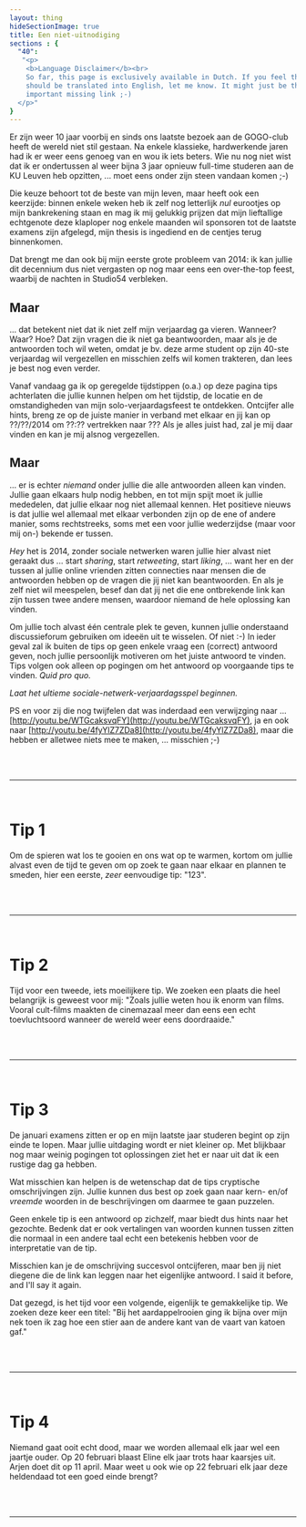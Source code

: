 ```yaml
---
layout: thing
hideSectionImage: true
title: Een niet-uitnodiging
sections : {
  "40":
   "<p>
    <b>Language Disclaimer</b><br>
    So far, this page is exclusively available in Dutch. If you feel that it
    should be translated into English, let me know. It might just be that
    important missing link ;-)
  </p>"
}
---
```


Er zijn weer 10 jaar voorbij en sinds ons laatste bezoek aan de GOGO-club heeft
de wereld niet stil gestaan. Na enkele klassieke, hardwerkende jaren had ik er
weer eens genoeg van en wou ik iets beters. Wie nu nog niet wist dat ik er
ondertussen al weer bijna 3 jaar opnieuw full-time studeren aan de KU Leuven
heb opzitten, ... moet eens onder zijn steen vandaan komen ;-)

Die keuze behoort tot de beste van mijn leven, maar heeft ook een keerzijde:
binnen enkele weken heb ik zelf nog letterlijk _nul_ eurootjes op mijn
bankrekening staan en mag ik mij gelukkig prijzen dat mijn lieftallige
echtgenote deze klaploper nog enkele maanden wil sponsoren tot de laatste
examens zijn afgelegd, mijn thesis is ingediend en de centjes terug binnenkomen.

Dat brengt me dan ook bij mijn eerste grote probleem van 2014: ik kan jullie
dit decennium dus niet vergasten op nog maar eens een over-the-top feest,
waarbij de nachten in Studio54 verbleken.

## Maar

... dat betekent niet dat ik niet zelf mijn verjaardag ga vieren. Wanneer?
Waar? Hoe? Dat zijn vragen die ik niet ga beantwoorden, maar als je de
antwoorden toch wil weten, omdat je bv. deze arme student op zijn 40-ste
verjaardag wil vergezellen en misschien zelfs wil komen trakteren, dan lees je
best nog even verder.

Vanaf vandaag ga ik op geregelde tijdstippen (o.a.) op deze pagina tips
achterlaten die jullie kunnen helpen om het tijdstip, de locatie en de
omstandigheden van mijn solo-verjaardagsfeest te ontdekken. Ontcijfer alle
hints, breng ze op de juiste manier in verband met elkaar en jij kan op
??/??/2014 om ??:?? vertrekken naar ??? Als je alles juist had, zal je mij daar
vinden en kan je mij alsnog vergezellen.

## Maar

... er is echter _niemand_ onder jullie die alle antwoorden alleen kan vinden.
Jullie gaan elkaars hulp nodig hebben, en tot mijn spijt moet ik jullie
mededelen, dat jullie elkaar nog niet allemaal kennen. Het positieve nieuws is
dat jullie wel allemaal met elkaar verbonden zijn op de ene of andere manier,
soms rechtstreeks, soms met een voor jullie wederzijdse (maar voor mij on-)
bekende er tussen.

_Hey_ het is 2014, zonder sociale netwerken waren jullie hier alvast niet
geraakt dus ... start _sharing_, start _retweeting_, start _liking_, ... want
her en der tussen al jullie online vrienden zitten connecties naar mensen die
de antwoorden hebben op de vragen die jij niet kan beantwoorden. En als je zelf
niet wil meespelen, besef dan dat jij net die ene ontbrekende link kan zijn
tussen twee andere mensen, waardoor niemand de hele oplossing kan vinden.

Om jullie toch alvast één centrale plek te geven, kunnen jullie onderstaand
discussieforum gebruiken om ideeën uit te wisselen. Of niet :-) In ieder geval
zal ik buiten de tips op geen enkele vraag een (correct) antwoord geven, noch
jullie persoonlijk motiveren om het juiste antwoord te vinden. Tips volgen ook
alleen op pogingen om het antwoord op voorgaande tips te vinden. _Quid pro quo._

_Laat het ultieme sociale-netwerk-verjaardagsspel beginnen._

PS en voor zij die nog twijfelen dat was inderdaad een verwijzging naar ...
[http://youtu.be/WTGcaksvqFY](http://youtu.be/WTGcaksvqFY), ja en ook naar
[http://youtu.be/4fyYlZ7ZDa8](http://youtu.be/4fyYlZ7ZDa8), maar die hebben er
alletwee niets mee te maken, ... misschien ;-)

<br><br>

---

<br>

# Tip 1

Om de spieren wat los te gooien en ons wat op te warmen, kortom om jullie
alvast even de tijd te geven om op zoek te gaan naar elkaar en plannen te
smeden, hier een eerste, _zeer_ eenvoudige tip: "123".

<br><br>

---

<br>

# Tip 2

Tijd voor een tweede, iets moeilijkere tip. We zoeken een plaats die heel
belangrijk is geweest voor mij: "Zoals jullie weten hou ik enorm van films.
Vooral cult-films maakten de cinemazaal meer dan eens een echt toevluchtsoord
wanneer de wereld weer eens doordraaide."

<br><br>

---

<br>

# Tip 3

De januari examens zitten er op en mijn laatste jaar studeren begint op zijn
einde te lopen. Maar jullie uitdaging wordt er niet kleiner op. Met blijkbaar
nog maar weinig pogingen tot oplossingen ziet het er naar uit dat ik een
rustige dag ga hebben.

Wat misschien kan helpen is de wetenschap dat de tips cryptische omschrijvingen
zijn. Jullie kunnen dus best op zoek gaan naar kern- en/of _vreemde_ woorden in
de beschrijvingen om daarmee te gaan puzzelen.

Geen enkele tip is een antwoord op zichzelf, maar biedt dus hints naar het
gezochte. Bedenk dat er ook vertalingen van woorden kunnen tussen zitten die
normaal in een andere taal echt een betekenis hebben voor de interpretatie van
de tip.

Misschien kan je de omschrijving succesvol ontcijferen, maar ben jij niet
diegene die de link kan leggen naar het eigenlijke antwoord. I said it before,
and I'll say it again.

Dat gezegd, is het tijd voor een volgende, eigenlijk te gemakkelijke tip. We
zoeken deze keer een titel: "Bij het aardappelrooien ging ik bijna over mijn
nek toen ik zag hoe een stier aan de andere kant van de vaart van katoen gaf."

<br><br>

---

<br>

# Tip 4

Niemand gaat ooit echt dood, maar we worden allemaal elk jaar wel een jaartje
ouder. Op 20 februari blaast Eline elk jaar trots haar kaarsjes uit. Arjen doet
dit op 11 april. Maar weet u ook wie op 22 februari elk jaar deze heldendaad
tot een goed einde brengt?

<br><br>

---

<br><br>
